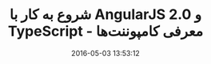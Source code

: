 ---
layout: post
title: "شروع به کار با AngularJS 2.0 و TypeScript - معرفی کامپوننت‌ها"
date: 2016-05-03 13:53:12
section: article
tags: angularjs
link: "http://www.dotnettips.info/post/2385/%D8%B4%D8%B1%D9%88%D8%B9-%D8%A8%D9%87-%DA%A9%D8%A7%D8%B1-%D8%A8%D8%A7-angularjs-2-0-%D9%88-typescript-%D9%82%D8%B3%D9%85%D8%AA-%D8%AF%D9%88%D9%85-%D9%85%D8%B9%D8%B1%D9%81%DB%8C-%DA%A9%D8%A7%D9%85%D9%BE%D9%88%D9%86%D9%86%D8%AA%E2%80%8C%D9%87%D8%A7"
user: "نوید کاشانی"
user_link: "http://navid.kashani.ir/"
---